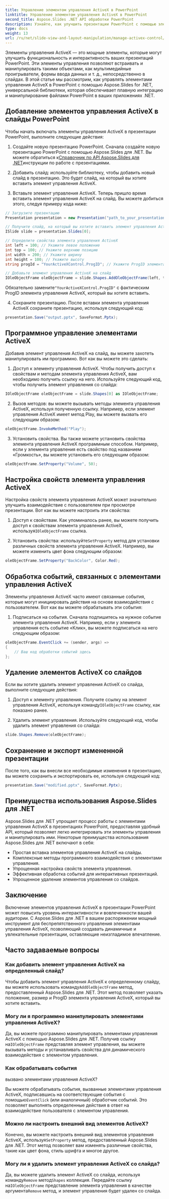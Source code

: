 ```yaml
---
title: Управление элементом управления ActiveX в PowerPoint
linktitle: Управление элементом управления ActiveX в PowerPoint
second_title: Aspose.Slides .NET API обработки PowerPoint
description: Узнайте, как улучшить презентации PowerPoint с помощью элементов управления ActiveX с помощью Aspose.Slides для .NET. Наше пошаговое руководство охватывает вставку, манипулирование, настройку, обработку событий и многое другое.
type: docs
weight: 13
url: /ru/net/slide-view-and-layout-manipulation/manage-activex-control/
---
```

Элементы управления ActiveX — это мощные элементы, которые могут улучшить функциональность и интерактивность ваших презентаций PowerPoint. Эти элементы управления позволяют встраивать и манипулировать такими объектами, как мультимедийные проигрыватели, формы ввода данных и т. д., непосредственно в слайдах. В этой статье мы рассмотрим, как управлять элементами управления ActiveX в PowerPoint с помощью Aspose.Slides for .NET, универсальной библиотеки, которая обеспечивает плавную интеграцию и манипулирование файлами PowerPoint в ваших приложениях .NET.

## Добавление элементов управления ActiveX в слайды PowerPoint

Чтобы начать включать элементы управления ActiveX в презентации PowerPoint, выполните следующие действия:

1.  Создайте новую презентацию PowerPoint. Сначала создайте новую презентацию PowerPoint с помощью Aspose.Slides для .NET. Вы можете обратиться к[Справочник по API Aspose.Slides для .NET](https://reference.aspose.com/slides/net/)инструкции по работе с презентациями.

2. Добавить слайд: используйте библиотеку, чтобы добавить новый слайд в презентацию. Это будет слайд, на который вы хотите вставить элемент управления ActiveX.

3. Вставьте элемент управления ActiveX. Теперь пришло время вставить элемент управления ActiveX на слайд. Вы можете добиться этого, следуя примеру кода ниже:

```csharp
// Загрузите презентацию
Presentation presentation = new Presentation("path_to_your_presentation.pptx");

// Получите слайд, на который вы хотите вставить элемент управления ActiveX.
ISlide slide = presentation.Slides[0];

// Определите свойства элемента управления ActiveX
int left = 100; // Укажите левое положение
int top = 100; // Укажите верхнюю позицию
int width = 200; // Укажите ширину
int height = 100; // Укажите высоту
string progId = "YourActiveXControl.ProgID"; // Укажите ProgID элемента управления ActiveX.

// Добавьте элемент управления ActiveX на слайд
IOleObjectFrame oleObjectFrame = slide.Shapes.AddOleObjectFrame(left, top, width, height, progId);
```

 Обязательно замените`"YourActiveXControl.ProgID"` с фактическим ProgID элемента управления ActiveX, который вы хотите вставить.

4. Сохраните презентацию. После вставки элемента управления ActiveX сохраните презентацию, используя следующий код:

```csharp
presentation.Save("output.pptx", SaveFormat.Pptx);
```

## Программное управление элементами ActiveX

Добавив элемент управления ActiveX на слайд, вы можете захотеть манипулировать им программно. Вот как вы можете это сделать:

1. Доступ к элементу управления ActiveX. Чтобы получить доступ к свойствам и методам элемента управления ActiveX, вам необходимо получить ссылку на него. Используйте следующий код, чтобы получить элемент управления со слайда:

```csharp
IOleObjectFrame oleObjectFrame = slide.Shapes[0] as IOleObjectFrame;
```

2. Вызов методов: вы можете вызывать методы элемента управления ActiveX, используя полученную ссылку. Например, если элемент управления ActiveX имеет метод Play, вы можете вызвать его следующим образом:

```csharp
oleObjectFrame.InvokeMethod("Play");
```

3. Установить свойства. Вы также можете установить свойства элемента управления ActiveX программным способом. Например, если у элемента управления есть свойство под названием «Громкость», вы можете установить его следующим образом:

```csharp
oleObjectFrame.SetProperty("Volume", 50);
```

## Настройка свойств элемента управления ActiveX

Настройка свойств элемента управления ActiveX может значительно улучшить взаимодействие с пользователем при просмотре презентации. Вот как вы можете настроить эти свойства:

1. Доступ к свойствам. Как упоминалось ранее, вы можете получить доступ к свойствам элемента управления ActiveX, используя`IOleObjectFrame` ссылка.

2.  Установить свойства: используйте`SetProperty` метод для установки различных свойств элемента управления ActiveX. Например, вы можете изменить цвет фона следующим образом:

```csharp
oleObjectFrame.SetProperty("BackColor", Color.Red);
```

## Обработка событий, связанных с элементами управления ActiveX

Элементы управления ActiveX часто имеют связанные события, которые могут инициировать действия на основе взаимодействия с пользователем. Вот как вы можете обрабатывать эти события:

1. Подписаться на события. Сначала подпишитесь на нужное событие элемента управления ActiveX. Например, если у элемента управления есть событие «Клик», вы можете подписаться на него следующим образом:

```csharp
oleObjectFrame.EventClick += (sender, args) =>
{
    // Ваш код обработки событий здесь
};
```

## Удаление элементов ActiveX со слайдов

Если вы хотите удалить элемент управления ActiveX со слайда, выполните следующие действия:

1.  Доступ к элементу управления. Получите ссылку на элемент управления ActiveX, используя команду`IOleObjectFrame` ссылку, как показано ранее.

2. Удалить элемент управления. Используйте следующий код, чтобы удалить элемент управления со слайда:

```csharp
slide.Shapes.Remove(oleObjectFrame);
```

## Сохранение и экспорт измененной презентации

После того, как вы внесли все необходимые изменения в презентацию, вы можете сохранить и экспортировать ее, используя следующий код:

```csharp
presentation.Save("modified.pptx", SaveFormat.Pptx);
```

## Преимущества использования Aspose.Slides для .NET

Aspose.Slides для .NET упрощает процесс работы с элементами управления ActiveX в презентациях PowerPoint, предоставляя удобный API, который позволяет легко интегрировать эти элементы управления и манипулировать ими. Некоторые преимущества использования Aspose.Slides для .NET включают в себя:

- Простая вставка элементов управления ActiveX на слайды.
- Комплексные методы программного взаимодействия с элементами управления.
- Упрощенная настройка свойств элемента управления.
- Эффективная обработка событий для интерактивных презентаций.
- Упрощенное удаление элементов управления со слайдов.

## Заключение

Включение элементов управления ActiveX в презентации PowerPoint может повысить уровень интерактивности и вовлеченности вашей аудитории. С Aspose.Slides для .NET в вашем распоряжении мощный инструмент для беспрепятственного управления элементами управления ActiveX, позволяющий создавать динамичные и увлекательные презентации, оставляющие неизгладимое впечатление.

## Часто задаваемые вопросы

### Как добавить элемент управления ActiveX на определенный слайд?

 Чтобы добавить элемент управления ActiveX к определенному слайду, вы можете использовать команду`AddOleObjectFrame` метод, предоставленный Aspose.Slides для .NET. Этот метод позволяет указать положение, размер и ProgID элемента управления ActiveX, который вы хотите вставить.

### Могу ли я программно манипулировать элементами управления ActiveX?

 Да, вы можете программно манипулировать элементами управления ActiveX с помощью Aspose.Slides для .NET. Получив ссылку на`IOleObjectFrame` представляя элемент управления, вы можете вызывать методы и устанавливать свойства для динамического взаимодействия с элементом управления.

### Как обрабатывать события

 вызвано элементами управления ActiveX?

Вы можете обрабатывать события, вызванные элементами управления ActiveX, подписавшись на соответствующие события с помощью`EventClick` (или аналогичный) обработчик событий. Это позволяет выполнять определенные действия в ответ на взаимодействие пользователя с элементом управления.

### Можно ли настроить внешний вид элементов ActiveX?

 Конечно, вы можете настроить внешний вид элементов управления ActiveX, используя`SetProperty` метод, предоставленный Aspose.Slides для .NET. Этот метод позволяет вам изменять различные свойства, такие как цвет фона, стиль шрифта и многое другое.

### Могу ли я удалить элемент управления ActiveX со слайда?

 Да, вы можете удалить элемент ActiveX со слайда, используя команду`Remove` метод`Shapes` коллекция. Передайте ссылку на`IOleObjectFrame` представление элемента управления в качестве аргумента`Remove` метод, и элемент управления будет удален со слайда.